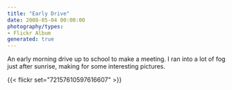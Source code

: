 ```yaml
---
title: "Early Drive"
date: 2008-05-04 00:00:00
photography/types:
- Flickr Album
generated: true
---
```

An early morning drive up to school to make a meeting.  I ran into a lot of fog just after sunrise, making for some interesting pictures.

{{< flickr set="72157610597616607" >}}
